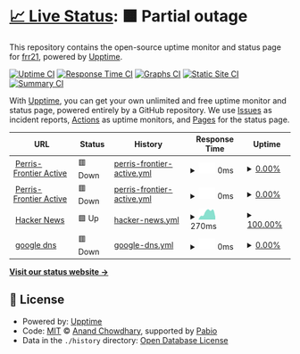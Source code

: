 # [📈 Live Status](https://frr21.github.io/f21up): <!--live status--> **🟧 Partial outage**

This repository contains the open-source uptime monitor and status page for [frr21](https://frr21.github.io/f21up), powered by [Upptime](https://github.com/upptime/upptime).

[![Uptime CI](https://github.com/frr21/f21up/workflows/Uptime%20CI/badge.svg)](https://github.com/frr21/f21up/actions?query=workflow%3A%22Uptime+CI%22)
[![Response Time CI](https://github.com/frr21/f21up/workflows/Response%20Time%20CI/badge.svg)](https://github.com/frr21/f21up/actions?query=workflow%3A%22Response+Time+CI%22)
[![Graphs CI](https://github.com/frr21/f21up/workflows/Graphs%20CI/badge.svg)](https://github.com/frr21/f21up/actions?query=workflow%3A%22Graphs+CI%22)
[![Static Site CI](https://github.com/frr21/f21up/workflows/Static%20Site%20CI/badge.svg)](https://github.com/frr21/f21up/actions?query=workflow%3A%22Static+Site+CI%22)
[![Summary CI](https://github.com/frr21/f21up/workflows/Summary%20CI/badge.svg)](https://github.com/frr21/f21up/actions?query=workflow%3A%22Summary+CI%22)

With [Upptime](https://upptime.js.org), you can get your own unlimited and free uptime monitor and status page, powered entirely by a GitHub repository. We use [Issues](https://github.com/frr21/f21up/issues) as incident reports, [Actions](https://github.com/frr21/f21up/actions) as uptime monitors, and [Pages](https://frr21.github.io/f21up) for the status page.

<!--start: status pages-->
<!-- This summary is generated by Upptime (https://github.com/upptime/upptime) -->
<!-- Do not edit this manually, your changes will be overwritten -->
<!-- prettier-ignore -->
| URL | Status | History | Response Time | Uptime |
| --- | ------ | ------- | ------------- | ------ |
| <img alt="" src="https://icons.duckduckgo.com/ip3/null.ico" height="13"> [Perris-Frontier Active](47.176.103.147) | 🟥 Down | [perris-frontier-active.yml](https://github.com/frr21/f21up/commits/HEAD/history/perris-frontier-active.yml) | <details><summary><img alt="Response time graph" src="./graphs/perris-frontier-active/response-time-week.png" height="20"> 0ms</summary><br><a href="https://frr21.github.io/f21up/history/perris-frontier-active"><img alt="Response time 0" src="https://img.shields.io/endpoint?url=https%3A%2F%2Fraw.githubusercontent.com%2Ffrr21%2Ff21up%2FHEAD%2Fapi%2Fperris-frontier-active%2Fresponse-time.json"></a><br><a href="https://frr21.github.io/f21up/history/perris-frontier-active"><img alt="24-hour response time 0" src="https://img.shields.io/endpoint?url=https%3A%2F%2Fraw.githubusercontent.com%2Ffrr21%2Ff21up%2FHEAD%2Fapi%2Fperris-frontier-active%2Fresponse-time-day.json"></a><br><a href="https://frr21.github.io/f21up/history/perris-frontier-active"><img alt="7-day response time 0" src="https://img.shields.io/endpoint?url=https%3A%2F%2Fraw.githubusercontent.com%2Ffrr21%2Ff21up%2FHEAD%2Fapi%2Fperris-frontier-active%2Fresponse-time-week.json"></a><br><a href="https://frr21.github.io/f21up/history/perris-frontier-active"><img alt="30-day response time 0" src="https://img.shields.io/endpoint?url=https%3A%2F%2Fraw.githubusercontent.com%2Ffrr21%2Ff21up%2FHEAD%2Fapi%2Fperris-frontier-active%2Fresponse-time-month.json"></a><br><a href="https://frr21.github.io/f21up/history/perris-frontier-active"><img alt="1-year response time 0" src="https://img.shields.io/endpoint?url=https%3A%2F%2Fraw.githubusercontent.com%2Ffrr21%2Ff21up%2FHEAD%2Fapi%2Fperris-frontier-active%2Fresponse-time-year.json"></a></details> | <details><summary><a href="https://frr21.github.io/f21up/history/perris-frontier-active">0.00%</a></summary><a href="https://frr21.github.io/f21up/history/perris-frontier-active"><img alt="All-time uptime 0.00%" src="https://img.shields.io/endpoint?url=https%3A%2F%2Fraw.githubusercontent.com%2Ffrr21%2Ff21up%2FHEAD%2Fapi%2Fperris-frontier-active%2Fuptime.json"></a><br><a href="https://frr21.github.io/f21up/history/perris-frontier-active"><img alt="24-hour uptime 0.00%" src="https://img.shields.io/endpoint?url=https%3A%2F%2Fraw.githubusercontent.com%2Ffrr21%2Ff21up%2FHEAD%2Fapi%2Fperris-frontier-active%2Fuptime-day.json"></a><br><a href="https://frr21.github.io/f21up/history/perris-frontier-active"><img alt="7-day uptime 0.00%" src="https://img.shields.io/endpoint?url=https%3A%2F%2Fraw.githubusercontent.com%2Ffrr21%2Ff21up%2FHEAD%2Fapi%2Fperris-frontier-active%2Fuptime-week.json"></a><br><a href="https://frr21.github.io/f21up/history/perris-frontier-active"><img alt="30-day uptime 0.00%" src="https://img.shields.io/endpoint?url=https%3A%2F%2Fraw.githubusercontent.com%2Ffrr21%2Ff21up%2FHEAD%2Fapi%2Fperris-frontier-active%2Fuptime-month.json"></a><br><a href="https://frr21.github.io/f21up/history/perris-frontier-active"><img alt="1-year uptime 0.00%" src="https://img.shields.io/endpoint?url=https%3A%2F%2Fraw.githubusercontent.com%2Ffrr21%2Ff21up%2FHEAD%2Fapi%2Fperris-frontier-active%2Fuptime-year.json"></a></details>
| <img alt="" src="https://icons.duckduckgo.com/ip3/null.ico" height="13"> [Perris-Frontier Active](47.176.103.147) | 🟥 Down | [perris-frontier-active.yml](https://github.com/frr21/f21up/commits/HEAD/history/perris-frontier-active.yml) | <details><summary><img alt="Response time graph" src="./graphs/perris-frontier-active/response-time-week.png" height="20"> 0ms</summary><br><a href="https://frr21.github.io/f21up/history/perris-frontier-active"><img alt="Response time 0" src="https://img.shields.io/endpoint?url=https%3A%2F%2Fraw.githubusercontent.com%2Ffrr21%2Ff21up%2FHEAD%2Fapi%2Fperris-frontier-active%2Fresponse-time.json"></a><br><a href="https://frr21.github.io/f21up/history/perris-frontier-active"><img alt="24-hour response time 0" src="https://img.shields.io/endpoint?url=https%3A%2F%2Fraw.githubusercontent.com%2Ffrr21%2Ff21up%2FHEAD%2Fapi%2Fperris-frontier-active%2Fresponse-time-day.json"></a><br><a href="https://frr21.github.io/f21up/history/perris-frontier-active"><img alt="7-day response time 0" src="https://img.shields.io/endpoint?url=https%3A%2F%2Fraw.githubusercontent.com%2Ffrr21%2Ff21up%2FHEAD%2Fapi%2Fperris-frontier-active%2Fresponse-time-week.json"></a><br><a href="https://frr21.github.io/f21up/history/perris-frontier-active"><img alt="30-day response time 0" src="https://img.shields.io/endpoint?url=https%3A%2F%2Fraw.githubusercontent.com%2Ffrr21%2Ff21up%2FHEAD%2Fapi%2Fperris-frontier-active%2Fresponse-time-month.json"></a><br><a href="https://frr21.github.io/f21up/history/perris-frontier-active"><img alt="1-year response time 0" src="https://img.shields.io/endpoint?url=https%3A%2F%2Fraw.githubusercontent.com%2Ffrr21%2Ff21up%2FHEAD%2Fapi%2Fperris-frontier-active%2Fresponse-time-year.json"></a></details> | <details><summary><a href="https://frr21.github.io/f21up/history/perris-frontier-active">0.00%</a></summary><a href="https://frr21.github.io/f21up/history/perris-frontier-active"><img alt="All-time uptime 0.00%" src="https://img.shields.io/endpoint?url=https%3A%2F%2Fraw.githubusercontent.com%2Ffrr21%2Ff21up%2FHEAD%2Fapi%2Fperris-frontier-active%2Fuptime.json"></a><br><a href="https://frr21.github.io/f21up/history/perris-frontier-active"><img alt="24-hour uptime 0.00%" src="https://img.shields.io/endpoint?url=https%3A%2F%2Fraw.githubusercontent.com%2Ffrr21%2Ff21up%2FHEAD%2Fapi%2Fperris-frontier-active%2Fuptime-day.json"></a><br><a href="https://frr21.github.io/f21up/history/perris-frontier-active"><img alt="7-day uptime 0.00%" src="https://img.shields.io/endpoint?url=https%3A%2F%2Fraw.githubusercontent.com%2Ffrr21%2Ff21up%2FHEAD%2Fapi%2Fperris-frontier-active%2Fuptime-week.json"></a><br><a href="https://frr21.github.io/f21up/history/perris-frontier-active"><img alt="30-day uptime 0.00%" src="https://img.shields.io/endpoint?url=https%3A%2F%2Fraw.githubusercontent.com%2Ffrr21%2Ff21up%2FHEAD%2Fapi%2Fperris-frontier-active%2Fuptime-month.json"></a><br><a href="https://frr21.github.io/f21up/history/perris-frontier-active"><img alt="1-year uptime 0.00%" src="https://img.shields.io/endpoint?url=https%3A%2F%2Fraw.githubusercontent.com%2Ffrr21%2Ff21up%2FHEAD%2Fapi%2Fperris-frontier-active%2Fuptime-year.json"></a></details>
| <img alt="" src="https://icons.duckduckgo.com/ip3/news.ycombinator.com.ico" height="13"> [Hacker News](https://news.ycombinator.com) | 🟩 Up | [hacker-news.yml](https://github.com/frr21/f21up/commits/HEAD/history/hacker-news.yml) | <details><summary><img alt="Response time graph" src="./graphs/hacker-news/response-time-week.png" height="20"> 270ms</summary><br><a href="https://frr21.github.io/f21up/history/hacker-news"><img alt="Response time 272" src="https://img.shields.io/endpoint?url=https%3A%2F%2Fraw.githubusercontent.com%2Ffrr21%2Ff21up%2FHEAD%2Fapi%2Fhacker-news%2Fresponse-time.json"></a><br><a href="https://frr21.github.io/f21up/history/hacker-news"><img alt="24-hour response time 105" src="https://img.shields.io/endpoint?url=https%3A%2F%2Fraw.githubusercontent.com%2Ffrr21%2Ff21up%2FHEAD%2Fapi%2Fhacker-news%2Fresponse-time-day.json"></a><br><a href="https://frr21.github.io/f21up/history/hacker-news"><img alt="7-day response time 270" src="https://img.shields.io/endpoint?url=https%3A%2F%2Fraw.githubusercontent.com%2Ffrr21%2Ff21up%2FHEAD%2Fapi%2Fhacker-news%2Fresponse-time-week.json"></a><br><a href="https://frr21.github.io/f21up/history/hacker-news"><img alt="30-day response time 298" src="https://img.shields.io/endpoint?url=https%3A%2F%2Fraw.githubusercontent.com%2Ffrr21%2Ff21up%2FHEAD%2Fapi%2Fhacker-news%2Fresponse-time-month.json"></a><br><a href="https://frr21.github.io/f21up/history/hacker-news"><img alt="1-year response time 272" src="https://img.shields.io/endpoint?url=https%3A%2F%2Fraw.githubusercontent.com%2Ffrr21%2Ff21up%2FHEAD%2Fapi%2Fhacker-news%2Fresponse-time-year.json"></a></details> | <details><summary><a href="https://frr21.github.io/f21up/history/hacker-news">100.00%</a></summary><a href="https://frr21.github.io/f21up/history/hacker-news"><img alt="All-time uptime 100.00%" src="https://img.shields.io/endpoint?url=https%3A%2F%2Fraw.githubusercontent.com%2Ffrr21%2Ff21up%2FHEAD%2Fapi%2Fhacker-news%2Fuptime.json"></a><br><a href="https://frr21.github.io/f21up/history/hacker-news"><img alt="24-hour uptime 100.00%" src="https://img.shields.io/endpoint?url=https%3A%2F%2Fraw.githubusercontent.com%2Ffrr21%2Ff21up%2FHEAD%2Fapi%2Fhacker-news%2Fuptime-day.json"></a><br><a href="https://frr21.github.io/f21up/history/hacker-news"><img alt="7-day uptime 100.00%" src="https://img.shields.io/endpoint?url=https%3A%2F%2Fraw.githubusercontent.com%2Ffrr21%2Ff21up%2FHEAD%2Fapi%2Fhacker-news%2Fuptime-week.json"></a><br><a href="https://frr21.github.io/f21up/history/hacker-news"><img alt="30-day uptime 100.00%" src="https://img.shields.io/endpoint?url=https%3A%2F%2Fraw.githubusercontent.com%2Ffrr21%2Ff21up%2FHEAD%2Fapi%2Fhacker-news%2Fuptime-month.json"></a><br><a href="https://frr21.github.io/f21up/history/hacker-news"><img alt="1-year uptime 100.00%" src="https://img.shields.io/endpoint?url=https%3A%2F%2Fraw.githubusercontent.com%2Ffrr21%2Ff21up%2FHEAD%2Fapi%2Fhacker-news%2Fuptime-year.json"></a></details>
| <img alt="" src="https://icons.duckduckgo.com/ip3/null.ico" height="13"> [google dns](8.8.8.8) | 🟥 Down | [google-dns.yml](https://github.com/frr21/f21up/commits/HEAD/history/google-dns.yml) | <details><summary><img alt="Response time graph" src="./graphs/google-dns/response-time-week.png" height="20"> 0ms</summary><br><a href="https://frr21.github.io/f21up/history/google-dns"><img alt="Response time 0" src="https://img.shields.io/endpoint?url=https%3A%2F%2Fraw.githubusercontent.com%2Ffrr21%2Ff21up%2FHEAD%2Fapi%2Fgoogle-dns%2Fresponse-time.json"></a><br><a href="https://frr21.github.io/f21up/history/google-dns"><img alt="24-hour response time 0" src="https://img.shields.io/endpoint?url=https%3A%2F%2Fraw.githubusercontent.com%2Ffrr21%2Ff21up%2FHEAD%2Fapi%2Fgoogle-dns%2Fresponse-time-day.json"></a><br><a href="https://frr21.github.io/f21up/history/google-dns"><img alt="7-day response time 0" src="https://img.shields.io/endpoint?url=https%3A%2F%2Fraw.githubusercontent.com%2Ffrr21%2Ff21up%2FHEAD%2Fapi%2Fgoogle-dns%2Fresponse-time-week.json"></a><br><a href="https://frr21.github.io/f21up/history/google-dns"><img alt="30-day response time 0" src="https://img.shields.io/endpoint?url=https%3A%2F%2Fraw.githubusercontent.com%2Ffrr21%2Ff21up%2FHEAD%2Fapi%2Fgoogle-dns%2Fresponse-time-month.json"></a><br><a href="https://frr21.github.io/f21up/history/google-dns"><img alt="1-year response time 0" src="https://img.shields.io/endpoint?url=https%3A%2F%2Fraw.githubusercontent.com%2Ffrr21%2Ff21up%2FHEAD%2Fapi%2Fgoogle-dns%2Fresponse-time-year.json"></a></details> | <details><summary><a href="https://frr21.github.io/f21up/history/google-dns">0.00%</a></summary><a href="https://frr21.github.io/f21up/history/google-dns"><img alt="All-time uptime 0.00%" src="https://img.shields.io/endpoint?url=https%3A%2F%2Fraw.githubusercontent.com%2Ffrr21%2Ff21up%2FHEAD%2Fapi%2Fgoogle-dns%2Fuptime.json"></a><br><a href="https://frr21.github.io/f21up/history/google-dns"><img alt="24-hour uptime 0.00%" src="https://img.shields.io/endpoint?url=https%3A%2F%2Fraw.githubusercontent.com%2Ffrr21%2Ff21up%2FHEAD%2Fapi%2Fgoogle-dns%2Fuptime-day.json"></a><br><a href="https://frr21.github.io/f21up/history/google-dns"><img alt="7-day uptime 0.00%" src="https://img.shields.io/endpoint?url=https%3A%2F%2Fraw.githubusercontent.com%2Ffrr21%2Ff21up%2FHEAD%2Fapi%2Fgoogle-dns%2Fuptime-week.json"></a><br><a href="https://frr21.github.io/f21up/history/google-dns"><img alt="30-day uptime 0.00%" src="https://img.shields.io/endpoint?url=https%3A%2F%2Fraw.githubusercontent.com%2Ffrr21%2Ff21up%2FHEAD%2Fapi%2Fgoogle-dns%2Fuptime-month.json"></a><br><a href="https://frr21.github.io/f21up/history/google-dns"><img alt="1-year uptime 0.00%" src="https://img.shields.io/endpoint?url=https%3A%2F%2Fraw.githubusercontent.com%2Ffrr21%2Ff21up%2FHEAD%2Fapi%2Fgoogle-dns%2Fuptime-year.json"></a></details>

<!--end: status pages-->

[**Visit our status website →**](https://frr21.github.io/f21up)

## 📄 License

- Powered by: [Upptime](https://github.com/upptime/upptime)
- Code: [MIT](./LICENSE) © [Anand Chowdhary](https://anandchowdhary.com), supported by [Pabio](https://pabio.com)
- Data in the `./history` directory: [Open Database License](https://opendatacommons.org/licenses/odbl/1-0/)
